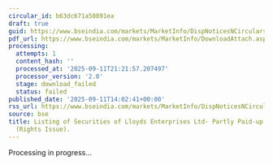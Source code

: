 ```yaml
---
circular_id: b63dc671a50891ea
draft: true
guid: https://www.bseindia.com/markets/MarketInfo/DispNoticesNCirculars.aspx?Noticeid={C37E9F10-0034-49AE-805B-C0E3EDE9D702}&noticeno=20250911-78&dt=09/11/2025&icount=78&totcount=91&flag=0
pdf_url: https://www.bseindia.com/markets/MarketInfo/DownloadAttach.aspx?id=20250911-78&attachedId=
processing:
  attempts: 1
  content_hash: ''
  processed_at: '2025-09-11T21:21:57.207497'
  processor_version: '2.0'
  stage: download_failed
  status: failed
published_date: '2025-09-11T14:02:41+00:00'
rss_url: https://www.bseindia.com/markets/MarketInfo/DispNoticesNCirculars.aspx?Noticeid={C37E9F10-0034-49AE-805B-C0E3EDE9D702}&noticeno=20250911-78&dt=09/11/2025&icount=78&totcount=91&flag=0
source: bse
title: Listing of Securities of Lloyds Enterprises Ltd- Partly Paid-up Equity Shares
  (Rights Issue).
---
```


Processing in progress...